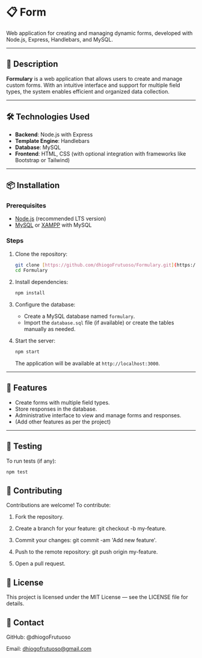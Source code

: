 # 📋 Form

Web application for creating and managing dynamic forms, developed with Node.js, Express, Handlebars, and MySQL.


---

## 🚀 Description

**Formulary** is a web application that allows users to create and manage custom forms. With an intuitive interface and support for multiple field types, the system enables efficient and organized data collection.

---

## 🛠️ Technologies Used

-   **Backend**: Node.js with Express
-   **Template Engine**: Handlebars
-   **Database**: MySQL
-   **Frontend**: HTML, CSS (with optional integration with frameworks like Bootstrap or Tailwind)

---

## 📦 Installation

### Prerequisites

-   [Node.js](https://nodejs.org/) (recommended LTS version)
-   [MySQL](https://www.mysql.com/) or [XAMPP](https://www.apachefriends.org/index.html) with MySQL

### Steps

1.  Clone the repository:
    ```bash
    git clone [https://github.com/dhiogoFrutuoso/Formulary.git](https://github.com/dhiogoFrutuoso/Formulary.git)
    cd Formulary
    ```

2.  Install dependencies:
    ```bash
    npm install
    ```

3.  Configure the database:
    -   Create a MySQL database named `formulary`.
    -   Import the `database.sql` file (if available) or create the tables manually as needed.

4.  Start the server:
    ```bash
    npm start
    ```
    The application will be available at `http://localhost:3000`.

---

## 🎯 Features

-   Create forms with multiple field types.
-   Store responses in the database.
-   Administrative interface to view and manage forms and responses.
-   (Add other features as per the project)

---

## 🧪 Testing

To run tests (if any):

```bash
npm test
```

## 🤝 Contributing
Contributions are welcome! To contribute:

1. Fork the repository.

2. Create a branch for your feature: git checkout -b my-feature.

3. Commit your changes: git commit -am 'Add new feature'.

4. Push to the remote repository: git push origin my-feature.

5. Open a pull request.

## 📄 License
This project is licensed under the MIT License — see the LICENSE file for details.

## 📌 Contact
GitHub: @dhiogoFrutuoso

Email: dhiogofrutuoso@gmail.com
